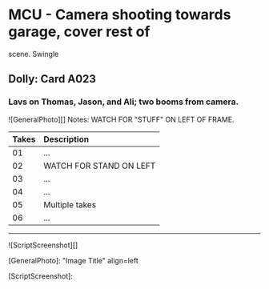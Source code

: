 # MCU - Camera shooting towards garage, cover rest ofscene. Swingle

## Dolly: Card A023

### Lavs on Thomas, Jason, and Ali; two booms from camera.

![GeneralPhoto][]
Notes: WATCH FOR "STUFF" ON LEFT OF FRAME.

| Takes | Description |
|:---|:----|
| 01 | ... |
| 02 | WATCH FOR STAND ON LEFT |
| 03 | ... |
| 04 | ... |
| 05 | Multiple takes |
| 06 | ... |

----

![ScriptScreenshot][]


[GeneralPhoto]:  "Image Title" align=left

[ScriptScreenshot]: 
